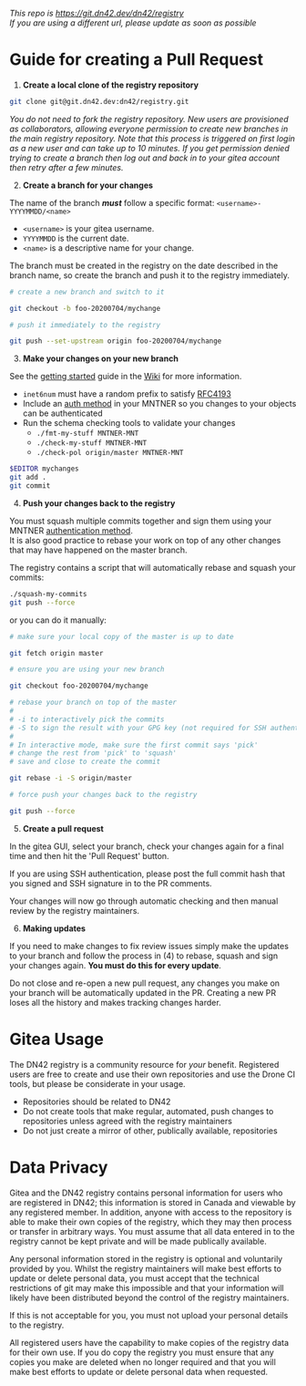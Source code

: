 *This repo is https://git.dn42.dev/dn42/registry  
If you are using a different url, please update as soon as possible*

# Guide for creating a Pull Request

1. **Create a local clone of the registry repository**

```sh
git clone git@git.dn42.dev:dn42/registry.git
```

*You do not need to fork the registry repository. New users are provisioned as collaborators, allowing everyone permission to create new branches in the main registry repository. Note that this process is triggered on first login as a new user and can take up to 10 minutes. If you get permission denied trying to create a branch then log out and back in to your gitea account then retry after a few minutes.*

2. **Create a branch for your changes**

The name of the branch ***must*** follow a specific format:
`<username>-YYYYMMDD/<name>`  
 - `<username>` is your gitea username.  
 - `YYYYMMDD` is the current date.  
 - `<name>` is a descriptive name for your change.

The branch must be created in the registry on the date described in the branch name, so create the branch and push it to the registry immediately.

```sh
# create a new branch and switch to it

git checkout -b foo-20200704/mychange

# push it immediately to the registry

git push --set-upstream origin foo-20200704/mychange
```

3. **Make your changes on your new branch**

See the [getting started](https://dn42.dev/howto/Getting-Started) guide in the [Wiki](https://dn42.dev) for more information.

- `inet6num` must have a random prefix to satisfy [RFC4193](https://tools.ietf.org/html/rfc4193)
- Include an [auth method](https://dn42.dev/howto/Registry-Authentication) in your MNTNER so you changes to your objects can be authenticated
- Run the schema checking tools to validate your changes
  - `./fmt-my-stuff MNTNER-MNT`
  - `./check-my-stuff MNTNER-MNT`
  - `./check-pol origin/master MNTNER-MNT`

```sh
$EDITOR mychanges
git add .
git commit
```

4. **Push your changes back to the registry**

You must squash multiple commits together and sign them using your MNTNER [authentication method](https://dn42.dev/howto/Registry-Authentication).  
It is also good practice to rebase your work on top of any other changes that may have happened on the master branch.

The registry contains a script that will automatically rebase and squash your commits:

```sh
./squash-my-commits
git push --force
```

or you can do it manually:

```sh
# make sure your local copy of the master is up to date

git fetch origin master

# ensure you are using your new branch

git checkout foo-20200704/mychange 

# rebase your branch on top of the master
#
# -i to interactively pick the commits
# -S to sign the result with your GPG key (not required for SSH authentication)
#
# In interactive mode, make sure the first commit says 'pick'
# change the rest from 'pick' to 'squash'
# save and close to create the commit

git rebase -i -S origin/master

# force push your changes back to the registry

git push --force
```

5. **Create a pull request**

In the gitea GUI, select your branch, check your changes again for a final time and then hit the 'Pull Request' button.

If you are using SSH authentication, please post the full commit hash that you signed and SSH signature in to the PR comments.

Your changes will now go through automatic checking and then manual review by the registry maintainers. 

6. **Making updates**

If you need to make changes to fix review issues simply make the updates to your branch and follow the process in (4) to rebase, squash and sign your changes again. **You must do this for every update**.

Do not close and re-open a new pull request, any changes you make on your branch will be automatically updated in the PR. Creating a new PR loses all the history and makes tracking changes harder.

# Gitea Usage

The DN42 registry is a community resource for *your* benefit.
Registered users are free to create and use their own repositories and use the Drone CI tools, but please be considerate in your usage.

 - Repositories should be related to DN42
 - Do not create tools that make regular, automated, push changes to repositories unless agreed with the registry maintainers
 - Do not just create a mirror of other, publically available, repositories

# Data Privacy

Gitea and the DN42 registry contains personal information for users who are registered in DN42; this information is stored in Canada and viewable by any registered member. In addition, anyone with access to the repository is able to make their own copies of the registry, which they may then process or transfer in arbitrary ways. You must assume that all data entered in to the registry cannot be kept private and will be made publically available. 

Any personal information stored in the registry is optional and voluntarily provided by you. Whilst the registry maintainers will make best efforts to update or delete personal data, you must accept that the technical restrictions of git may make this impossible and that your information will likely have been distributed beyond the control of the registry maintainers.  

If this is not acceptable for you, you must not upload your personal details to the registry.

All registered users have the capability to make copies of the registry data for their own use. If you do copy the registry you must ensure that any copies you make are deleted when no longer required and that you will make best efforts to update or delete personal data when requested.
